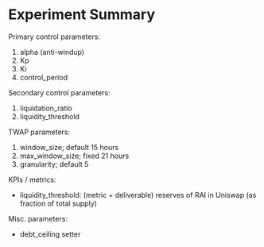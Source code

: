# Experiment Summary

Primary control parameters:
1. alpha (anti-windup)
2. Kp
3. Ki
4. control_period

Secondary control parameters:
1. liquidation_ratio
2. liquidity_threshold

TWAP parameters:
1. window_size; default 15 hours
2. max_window_size; fixed 21 hours
3. granularity; default 5

KPIs / metrics:
* liquidity_threshold: (metric + deliverable) reserves of RAI in Uniswap (as fraction of total supply)

Misc. parameters:
* debt_ceiling setter
